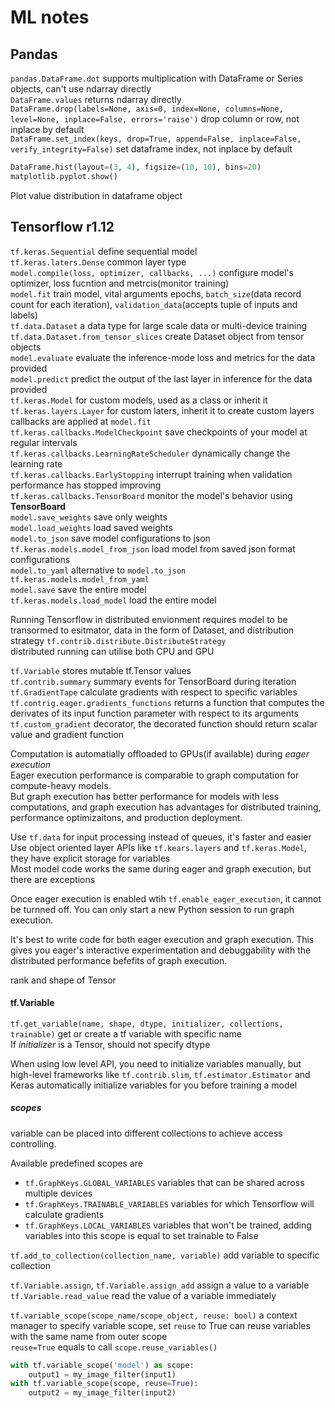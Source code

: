 # ML notes

## Pandas

`pandas.DataFrame.dot`  supports multiplication with DataFrame or Series objects, can't use ndarray directly  
`DataFrame.values`  returns ndarray directly  
`DataFrame.drop(labels=None, axis=0, index=None, columns=None, level=None, inplace=False, errors='raise')`  drop column or row, not inplace by default  
`DataFrame.set_index(keys, drop=True, append=False, inplace=False, verify_integrity=False)`  set dataframe index, not inplace by default  

```Python
DataFrame.hist(layout=(3, 4), figsize=(10, 10), bins=20)
matplotlib.pyplot.show()
```
Plot value distribution in dataframe object  


## Tensorflow r1.12
`tf.keras.Sequential`  define sequential model  
`tf.keras.laters.Dense`  common layer type  
`model.compile(loss, optimizer, callbacks, ...)`  configure model's optimizer, loss fucntion and metrcis(monitor training)  
`model.fit`  train model, vital arguments epochs, `batch_size`(data record count for each iteration), `validation_data`(accepts tuple of inputs and labels)  
`tf.data.Dataset`  a data type for large scale data or multi-device training  
`tf.data.Dataset.from_tensor_slices`  create Dataset object from tensor objects  
`model.evaluate`  evaluate the inference-mode loss and metrics for the data provided  
`model.predict`  predict the output of the last layer in inference for the data provided  
`tf.keras.Model`  for custom models, used as a class or inherit it  
`tf.keras.layers.Layer`  for custom laters, inherit it to create custom layers  
callbacks are applied at `model.fit`  
`tf.keras.callbacks.ModelCheckpoint`  save checkpoints of your model at regular intervals  
`tf.keras.callbacks.LearningRateScheduler`  dynamically change the learning rate  
`tf.keras.callbacks.EarlyStopping`  interrupt training when validation performance has stopped improving  
`tf.keras.callbacks.TensorBoard`  monitor the model's behavior using **TensorBoard**  
`model.save_weights`  save only weights  
`model.load_weights`  load saved weights  
`model.to_json`  save model configurations to json  
`tf.keras.models.model_from_json`  load model from saved json format configurations  
`model.to_yaml`  alternative to `model.to_json`  
`tf.keras.models.model_from_yaml`  
`model.save`  save the entire model  
`tf.keras.models.load_model`  load the entire model  

Running Tensorflow in distributed envionment requires model to be transormed to esitmator, data in the form of Dataset, and distribution strategy `tf.contrib.distribute.DistributeStrategy`  
distributed running can utilise both CPU and GPU

`tf.Variable`  stores mutable tf.Tensor values  
`tf.contrib.summary`  summary events for TensorBoard during iteration  
`tf.GradientTape`  calculate gradients with respect to specific variables  
`tf.contrig.eager.gradients_functions`  returns a function that computes the derivates of its input function parameter with respect to its arguments  
`tf.custom_gradient`  decorator, the decorated function should return scalar value and gradient function  

Computation is automatially offloaded to GPUs(if available) during *eager execution*  
Eager execution performance is comparable to graph computation for compute-heavy models.  
But graph execution has better performance for models with less computations, and graph execution has advantages for distributed training, performance optimizaitons, and production deployment.

Use `tf.data` for input processing instead of queues, it's faster and easier  
Use object oriented layer APIs like `tf.kears.layers` and `tf.keras.Model`, they have explicit storage for variables  
Most model code works the same during eager and graph execution, but there are exceptions  

Once eager execution is enabled wtih `tf.enable_eager_execution`, it cannot be turnned off. You can only start a new Python session to run graph execution.

It's best to write code for both eager execution and graph execution. This gives you eager's interactive experimentation and debuggability with the distributed performance befefits of graph execution.

rank and shape of Tensor  

#### tf.Variable

`tf.get_variable(name, shape, dtype, initializer, collections, trainable)`  get or create a tf variable with specific name  
If *initializer* is a Tensor, should not specify dtype  

When using low level API, you need to initialize variables manually, but high-level frameworks like `tf.contrib.slim`, `tf.estimator.Estimator` and Keras automatically initialize variables for you before training a model  

##### scopes
variable can be placed into different collections to achieve access controlling.  

Available predefined scopes are

 - `tf.GraphKeys.GLOBAL_VARIABLES`  variables that can be shared across multiple devices  
 - `tf.GraphKeys.TRAINABLE_VARIABLES`  variables for which Tensorflow will calculate gradients  
 - `tf.GraphKeys.LOCAL_VARIABLES`  variables that won't be trained, adding variables into this scope is equal to set trainable to False  

`tf.add_to_collection(collection_name, variable)`  add variable to specific collection  

`tf.Variable.assign`, `tf.Variable.assign_add` assign a value to a variable  
`tf.Variable.read_value`  read the value of a variable immediately  

`tf.variable_scope(scope_name/scope_object, reuse: bool)`  a context manager to specify variable scope, set `reuse` to True can reuse variables with the same name from outer scope  
`reuse=True` equals to call `scope.reuse_variables()`


```Python
with tf.variable_scope('model') as scope:
    output1 = my_image_filter(input1)
with tf.variable_scope(scope, reuse=True):
    output2 = my_image_filter(input2)
```